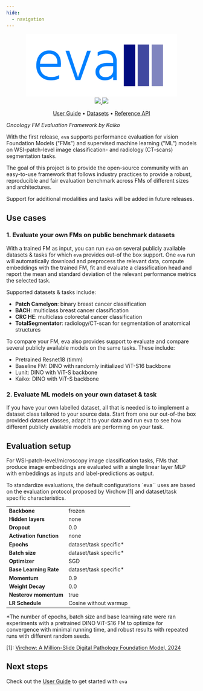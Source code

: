 ```yaml
---
hide:
  - navigation
---
```


<div align="center">

<img src="./images/eva-logo.png" width="400">

<br />


<a href="https://www.python.org/">
  <img src="https://img.shields.io/badge/-Python_3.11-blue?logo=python&logoColor=white" />
</a>
<a href="https://www.apache.org/licenses/LICENSE-2.0">
  <img src="https://img.shields.io/badge/License-Apache%202.0-blue.svg" />
</a>

<br />

<p align="center">
  <a href="user-guide">User Guide</a> •
  <a href="datasets">Datasets</a> •
  <a href="reference">Reference API</a>
</p>

</div>

_Oncology FM Evaluation Framework by Kaiko_

With the first release, `eva` supports performance evaluation for vision Foundation Models ("FMs") and supervised machine learning ("ML") models on WSI-patch-level image classification- and radiology (CT-scans) segmentation tasks.

The goal of this project is to provide the open-source community with an easy-to-use framework that follows industry practices to provide a robust, reproducible and fair evaluation benchmark across FMs of different sizes and architectures.

Support for additional modalities and tasks will be added in future releases.

## Use cases

### 1. Evaluate your own FMs on public benchmark datasets

With a trained FM as input, you can run `eva` on several publicly available datasets & tasks for which `eva` provides out-of the box support. One `eva` run will automatically download and preprocess the relevant data, compute embeddings with the trained FM, fit and evaluate a classification head and report the mean and standard deviation of the relevant performance metrics the selected task.

Supported datasets & tasks include:

-	**Patch Camelyon**: binary breast cancer classification
-	**BACH**: multiclass breast cancer classification
-	**CRC HE**: multiclass colorectal cancer classification
-	**TotalSegmentator**: radiology/CT-scan for segmentation of anatomical structures

To compare your FM, eva also provides support to evaluate and compare several publicly available models on the same tasks. These include:

-	Pretrained Resnet18 (timm)
-	Baseline FM: DINO with randomly initialized ViT-S16 backbone
-	Lunit: DINO with ViT-S backbone
-	Kaiko: DINO with ViT-S backbone

### 2. Evaluate ML models on your own dataset & task

If you have your own labelled dataset, all that is needed is to implement a dataset class tailored to your source data. Start from one our out-of-the box provided dataset classes, adapt it to your data and run eva to see how different publicly available models are performing on your task.

## Evaluation setup

For WSI-patch-level/microscopy image classification tasks, FMs that produce image embeddings are evaluated with a single linear layer MLP with embeddings as inputs and label-predictions as output.

To standardize evaluations, the default configurations `eva`` uses are based on the evaluation protocol proposed by Virchow [1] and dataset/task specific characteristics.

|                         |                           |
|-------------------------|---------------------------|
| **Backbone**            | frozen                    |
| **Hidden layers**       | none                      |
| **Dropout**             | 0.0                       |
| **Activation function** | none                      |
| **Epochs**              | dataset/task specific*    |
| **Batch size**          | dataset/task specific*    |
| **Optimizer**           | SGD                       |
| **Base Learning Rate**  | dataset/task specific*    |
| **Momentum**            | 0.9                       |
| **Weight Decay**        | 0.0                       |
| **Nesterov momentum**   | true                      |
| **LR Schedule**         | Cosine without warmup     |

*The number of epochs, batch size and base learning rate were ran experiments with a pretrained DINO ViT-S16 FM to optimize for convergence with minimal running time, and robust results with repeated runs with different random seeds.

[1]: [Virchow: A Million-Slide Digital Pathology Foundation Model, 2024](https://arxiv.org/pdf/2309.07778.pdf)

## Next steps

Check out the [User Guide](user-guide/index.md) to get started with `eva` 
